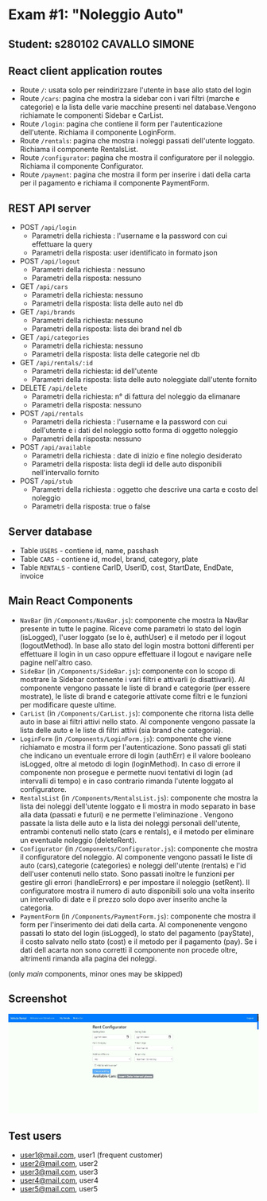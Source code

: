 # Exam #1: "Noleggio Auto"
## Student: s280102 CAVALLO SIMONE

## React client application routes

- Route `/`: usata solo per reindirizzare l'utente in base allo stato del login
- Route `/cars`: pagina che mostra la sidebar con i vari filtri (marche e categorie) e la lista delle varie macchine presenti nel database.Vengono richiamate le    componenti Sidebar e CarList. 
- Route `/login`: pagina che contiene il form per l'autenticazione dell'utente. Richiama il componente LoginForm.
- Route `/rentals`: pagina che mostra i noleggi passati dell'utente loggato. Richiama il componente RentalsList.
- Route `/configurator`: pagina che mostra il configuratore per il noleggio. Richiama il componente Configurator.
- Route `/payment`: pagina che mostra il form per inserire i dati della carta per il pagamento e richiama il componente PaymentForm.



## REST API server

- POST `/api/login`
  - Parametri della richiesta : l'username e la password con cui effettuare la query
  - Parametri della risposta: user identificato in formato json
- POST `/api/logout`
  - Parametri della richiesta : nessuno
  - Parametri della risposta: nessuno
- GET `/api/cars`
  - Parametri della richiesta: nessuno
  - Parametri della risposta: lista delle auto nel db 
- GET `/api/brands`
  - Parametri della richiesta: nessuno
  - Parametri della risposta: lista dei brand nel db 
- GET `/api/categories`
  - Parametri della richiesta: nessuno
  - Parametri della risposta: lista delle categorie nel db 
- GET `/api/rentals/:id`
  - Parametri della richiesta: id dell'utente
  - Parametri della risposta: lista delle auto noleggiate dall'utente fornito
- DELETE `/api/delete`
  - Parametri della richiesta: n° di fattura del noleggio da elimanare
  - Parametri della risposta: nessuno
- POST `/api/rentals`
  - Parametri della richiesta : l'username e la password con cui dell'utente e i dati del noleggio sotto forma di oggetto noleggio
  - Parametri della risposta: nessuno
- POST `/api/available`
  - Parametri della richiesta : date di inizio e fine nolegio desiderato
  - Parametri della risposta: lista degli id delle auto disponibili nell'intervallo fornito
- POST `/api/stub`
  - Parametri della richiesta : oggetto che descrive una carta e costo del noleggio
  - Parametri della risposta: true o false

## Server database

- Table `USERS` - contiene id, name, passhash
- Table `CARS` - contiene id, model, brand, category, plate
- Table `RENTALS` - contiene CarID, UserID, cost, StartDate, EndDate, invoice


## Main React Components

- `NavBar` (in `/Components/NavBar.js`): componente che mostra la NavBar presente in tutte le pagine. Riceve come parametri lo stato del login (isLogged), l'user loggato (se lo è, authUser) e il metodo per il logout (logoutMethod). In base allo stato del login mostra bottoni differenti per effettuare il login in un caso oppure effettuare il logout e navigare nelle pagine nell'altro caso.
- `SideBar` (in `/Components/SideBar.js`): componente con lo scopo di mostrare la Sidebar contenente i vari filtri e attivarli (o disattivarli). Al componente vengono  passate le liste di brand e categorie (per essere mostrate), le liste di brand e categorie attivate come filtri e le funzioni per modificare queste ultime.
- `CarList` (in `/Components/CarList.js`): componente che ritorna lista delle auto in base ai filtri attivi nello stato. Al componente vengono passate la lista delle auto e le liste di filtri attivi (sia brand che categoria).
- `LoginForm` (in `/Components/LoginForm.js`): componente che viene richiamato e mostra il form per l'autenticazione. Sono passati gli stati che indicano un eventuale errore di login (authErr) e il valore booleano isLogged, oltre al metodo di login (loginMethod). In caso di errore il componente non prosegue e permette nuovi tentativi di login (ad intervalli di tempo) e in caso contrario rimanda l'utente loggato al configuratore.
- `RentalsList` (in `/Components/RentalsList.js`): componente che mostra la lista dei noleggi dell'utente loggato e li mostra in modo separato in base alla data (passati e futuri) e ne permette l'eliminazione . Vengono passate la lista delle auto e la lista dei noleggi personali dell'utente, entrambi contenuti nello stato (cars e rentals), e il metodo per eliminare un eventuale noleggio (deleteRent).
- `Configurator` (in `/Components/Configurator.js`): componente che mostra il configuratore del noleggio. Al componente vengono passati le liste di auto (cars),categorie (categories) e noleggi dell'utente (rentals) e l'id dell'user contenuti nello stato. Sono passati inoltre le funzioni per gestire gli errori (handleErrors) e per impostare il noleggio (setRent). Il configuratore mostra il numero di auto disponibili solo una volta inserito un intervallo di date e il prezzo solo dopo aver inserito anche la categoria.
- `PaymentForm` (in `/Components/PaymentForm.js`): componente che mostra il form per l'inserimento dei dati della carta. Al componenente vengono passati lo stato del login (isLogged), lo stato del pagamento (payState), il costo salvato nello stato (cost) e il metodo per il pagamento (pay). Se i dati dell acarta non sono corretti il componente non procede oltre, altrimenti rimanda alla pagina dei noleggi.


(only _main_ components, minor ones may be skipped)

## Screenshot

![Configurator Screenshot](./img/Configurator.JPG)

## Test users

* user1@mail.com, user1 (frequent customer)
* user2@mail.com, user2
* user3@mail.com, user3 
* user4@mail.com, user4
* user5@mail.com, user5 

